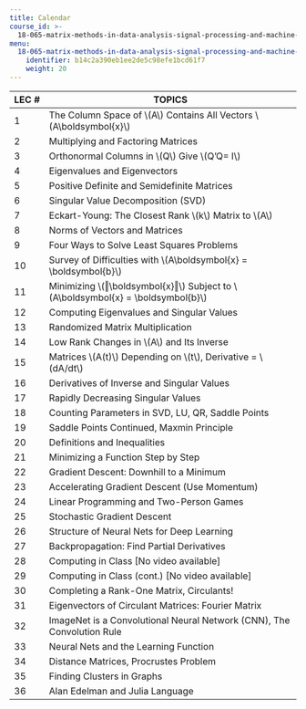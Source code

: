 ```yaml
---
title: Calendar
course_id: >-
  18-065-matrix-methods-in-data-analysis-signal-processing-and-machine-learning-spring-2018
menu:
  18-065-matrix-methods-in-data-analysis-signal-processing-and-machine-learning-spring-2018:
    identifier: b14c2a390eb1ee2de5c98efe1bcd61f7
    weight: 20
---
```

| LEC # | TOPICS |
| --- | --- |
| 1 | The Column Space of \\(A\\) Contains All Vectors \\(A\\boldsymbol{x}\\) |
| 2 | Multiplying and Factoring Matrices  |
| 3 | Orthonormal Columns in \\(Q\\) Give \\(Q’Q= I\\) |
| 4 | Eigenvalues and Eigenvectors |
| 5 | Positive Definite and Semidefinite Matrices |
| 6 | Singular Value Decomposition (SVD) |
| 7 | Eckart-Young: The Closest Rank \\(k\\) Matrix to \\(A\\) |
| 8 | Norms of Vectors and Matrices |
| 9 | Four Ways to Solve Least Squares Problems |
| 10 | Survey of Difficulties with \\(A\\boldsymbol{x} = \\boldsymbol{b}\\) |
| 11 | Minimizing \\(‖\\boldsymbol{x}‖\\) Subject to \\(A\\boldsymbol{x} = \\boldsymbol{b}\\) |
| 12 | Computing Eigenvalues and Singular Values |
| 13 | Randomized Matrix Multiplication |
| 14 | Low Rank Changes in \\(A\\) and Its Inverse |
| 15 | Matrices \\(A(t)\\) Depending on \\(t\\), Derivative = \\(dA/dt\\) |
| 16 | Derivatives of Inverse and Singular Values |
| 17 | Rapidly Decreasing Singular Values |
| 18 | Counting Parameters in SVD, LU, QR, Saddle Points |
| 19 | Saddle Points Continued, Maxmin Principle |
| 20 | Definitions and Inequalities |
| 21 | Minimizing a Function Step by Step |
| 22 | Gradient Descent: Downhill to a Minimum |
| 23 | Accelerating Gradient Descent (Use Momentum) |
| 24 | Linear Programming and Two-Person Games |
| 25 | Stochastic Gradient Descent |
| 26 | Structure of Neural Nets for Deep Learning |
| 27 | Backpropagation: Find Partial Derivatives |
| 28 | Computing in Class \[No video available\] |
| 29 | Computing in Class (cont.) \[No video available\] |
| 30 | Completing a Rank-One Matrix, Circulants! |
| 31 | Eigenvectors of Circulant Matrices: Fourier Matrix |
| 32 | ImageNet is a Convolutional Neural Network (CNN), The Convolution Rule |
| 33 | Neural Nets and the Learning Function |
| 34 | Distance Matrices, Procrustes Problem |
| 35 | Finding Clusters in Graphs |
| 36 | Alan Edelman and Julia Language